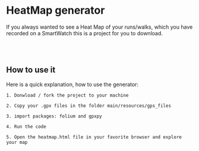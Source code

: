 # HeatMap generator

If you always wanted to see a Heat Map of your runs/walks, which you have recorded on a SmartWatch this is a project for you to download.

<br><br/>
## How to use it
Here is a quick explanation, how to use the generator:

    1. Donwload / fork the project to your machine 

    2. Copy your .gpx files in the folder main/resources/gps_files

    3. import packages: folium and gpxpy

    4. Run the code

    5. Open the heatmap.html file in your favorite browser and explore your map
